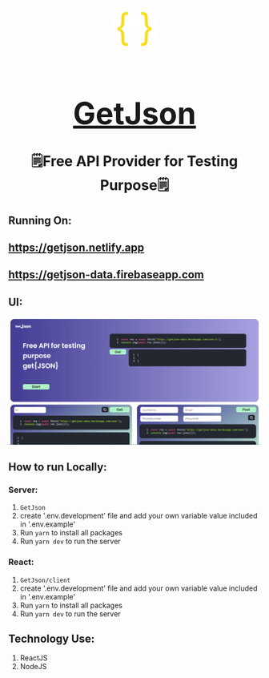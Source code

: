 <div align="center">

[<img src="./appicon.png" style="width:90px;" alt="app Icon"/><h1 style="font-size:60px; width:100%;">GetJson</h1>](./appicon.png)

# 🗒️Free API Provider for Testing Purpose🗒️

</div>

## Running On:
[<h2>https://getjson.netlify.app</h2>](https://getjson.netlify.app)
[<h2>https://getjson-data.firebaseapp.com</h2>](https://getjson-data.firebaseapp.com)

## UI:
[<img src="interface/Home.png" alt="Home"></img>](interface/Home.png)

## How to run Locally:

### Server:
1. `GetJson`
2. create '.env.development' file and add your own variable value included in '.env.example'
3. Run `yarn` to install all packages
4. Run `yarn dev` to run the server

### React:
1. `GetJson/client`
2. create '.env.development' file and add your own variable value included in '.env.example'
3. Run `yarn` to install all packages
4. Run `yarn dev` to run the server


## Technology Use:
1. ReactJS
2. NodeJS
